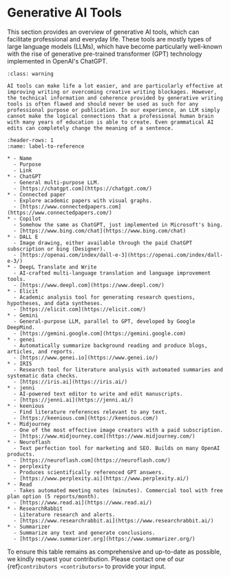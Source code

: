 # Generative AI Tools

This section provides an overview of generative AI tools, which can facilitate professional and everyday life. These tools are mostly types of large language models (LLMs), which have become particularly well-known with the rise of generative pre-trained transformer (GPT) technology implemented in OpenAI's ChatGPT.

```{admonition} Caution!
:class: warning

AI tools can make life a lot easier, and are particularly effective at improving writing or overcoming creative writing blockages. However, the technical information and coherence provided by generative writing tools is often flawed and should never be used as such for any professional purpose or publication. In our experience, an LLM simply cannot make the logical connections that a professional human brain with many years of education is able to create. Even grammatical AI edits can completely change the meaning of a sentence.
```

```{list-table} List of generative AI tools
:header-rows: 1
:name: label-to-reference

* - Name
  - Purpose
  - Link
* - ChatGPT
  - General multi-purpose LLM.
  - [https://chatgpt.com](https://chatgpt.com/)
* - Connected paper
  - Explore academic papers with visual graphs.
  - [https://www.connectedpapers.com](https://www.connectedpapers.com/)
* - Copilot
  - Somehow the same as ChatGPT, just implemented in Microsoft's bing.
  - [https://www.bing.com/chat](https://www.bing.com/chat)
* - DALL E
  - Image drawing, either available through the paid ChatGPT subscription or bing (Designer).
  - [https://openai.com/index/dall-e-3](https://openai.com/index/dall-e-3/)
* - DeepL Translate and Write
  - AI-crafted multi-language translation and language improvement tools.
  - [https://www.deepl.com](https://www.deepl.com/)
* - Elicit
  - Academic analysis tool for generating research questions, hypotheses, and data syntheses.
  - [https://elicit.com](https://elicit.com/)
* - Gemini
  - General-purpose LLM, parallel to GPT, developed by Google DeepMind.
  - [https://gemini.google.com](https://gemini.google.com)
* - genei
  - Automatically summarize background reading and produce blogs, articles, and reports.
  - [https://www.genei.io](https://www.genei.io/)
* - IRIS
  - Research tool for literature analysis with automated summaries and systematic data checks.
  - [https://iris.ai](https://iris.ai/)
* - jenni
  - AI-powered text editor to write and edit manuscripts.
  - [https://jenni.ai](https://jenni.ai/)
* - keenious
  - Find literature references relevant to any text.
  - [https://keenious.com](https://keenious.com/)
* - Midjourney
  - One of the most effective image creators with a paid subscription.
  - [https://www.midjourney.com](https://www.midjourney.com/)
* - Neuroflash
  - Text perfection tool for marketing and SEO. Builds on many OpenAI products.
  - [https://neuroflash.com](https://neuroflash.com/)
* - perplexity
  - Produces scientifically referenced GPT answers.
  - [https://www.perplexity.ai](https://www.perplexity.ai/)
* - Read
  - Takes automated meeting notes (minutes). Commercial tool with free plan option (5 reports/month).
  - [https://www.read.ai](https://www.read.ai/)
* - ResearchRabbit
  - Literature research and alerts.
  - [https://www.researchrabbit.ai](https://www.researchrabbit.ai/)
* - Summarizer
  - Summarize any text and generate conclusions.
  - [https://www.summarizer.org](https://www.summarizer.org/)
```


To ensure this table remains as comprehensive and up-to-date as possible, we kindly request your contribution. Please contact one of our {ref}`contributors <contributors>` to provide your input.
